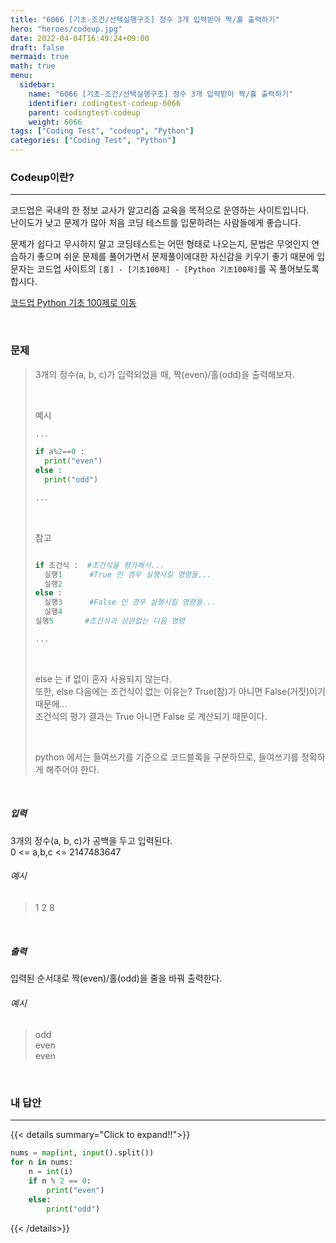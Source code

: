 ```yaml
---
title: "6066 [기초-조건/선택실행구조] 정수 3개 입력받아 짝/홀 출력하기"
hero: "heroes/codeup.jpg"
date: 2022-04-04T16:49:24+09:00
draft: false
mermaid: true
math: true
menu:
  sidebar:
    name: "6066 [기초-조건/선택실행구조] 정수 3개 입력받아 짝/홀 출력하기"
    identifier: codingtest-codeup-6066
    parent: codingtest-codeup
    weight: 6066
tags: ["Coding Test", "codeup", "Python"]
categories: ["Coding Test", "Python"]
---
```


### Codeup이란?
---
코드업은 국내의 한 정보 교사가 알고리즘 교육을 목적으로 운영하는 사이트입니다.\
난이도가 낮고 문제가 많아 처음 코딩 테스트를 입문하려는 사람들에게 좋습니다.

문제가 쉽다고 무시하지 말고 코딩테스트는 어떤 형태로 나오는지, 문법은 무엇인지 연습하기 좋으며 쉬운 문제를 풀어가면서 문제풀이에대한 자신감을 키우기 좋기 때문에 입문자는 코드업 사이트의 `[홈] - [기초100제] - [Python 기초100제]`를 꼭 풀어보도록 합시다.

[코드업 Python 기초 100제로 이동](https://codeup.kr/problemsetsol.php?psid=33)


&nbsp;

### 문제
> 3개의 정수(a, b, c)가 입력되었을 때, 짝(even)/홀(odd)을 출력해보자.
> 
> &nbsp;
> 
> 예시
> ```python
> ...
>
> if a%2==0 :
>   print("even")
> else :
>   print("odd") 
>
> ...
> ```
> 
> &nbsp;
> 
> 참고 
> ```python
>
> if 조건식 :  #조건식을 평가해서...
>   실행1      #True 인 경우 실행시킬 명령들...
>   실행2
> else :        
>   실행3      #False 인 경우 실행시킬 명령들...
>   실행4
> 실행5       #조건식과 상관없는 다음 명령
>
> ...
> ```
> 
> &nbsp;
> 
> else 는 if 없이 혼자 사용되지 않는다.\
> 또한, else 다음에는 조건식이 없는 이유는? True(참)가 아니면 False(거짓)이기 때문에... \
> 조건식의 평가 결과는 True 아니면 False 로 계산되기 때문이다.
> 
> &nbsp;
> 
> python 에서는 들여쓰기를 기준으로 코드블록을 구분하므로, 들여쓰기를 정확하게 해주어야 한다.

&nbsp;

##### 입력
3개의 정수(a, b, c)가 공백을 두고 입력된다.\
0 <= a,b,c <= 2147483647
###### 예시
> 1 2 8

&nbsp;

##### 출력
입력된 순서대로 짝(even)/홀(odd)을 줄을 바꿔 출력한다.
###### 예시
> odd\
> even\
> even

&nbsp;

### 내 답안
---
{{< details summary="Click to expand!!">}}
```python
nums = map(int, input().split())
for n in nums:
    n = int(i)
    if n % 2 == 0:
        print("even")
    else:
        print("odd")
```
{{< /details>}}